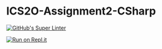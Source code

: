 # ICS2O-Assignment2-CSharp

[![GitHub's Super Linter](https://github.com/venika-sem/ICS2O-Assignment2-CSharp/workflows/GitHub's%20Super%20Linter/badge.svg)](https://github.com/venika-sem/ICS2O-Assignment2-CSharp/actions)

[![Run on Repl.it](https://repl.it/badge/github/venika-sem/ICS2O-Assignment2-CSharp)](https://repl.it/github/venika-sem/ICS2O-Assignment2-CSharp)

